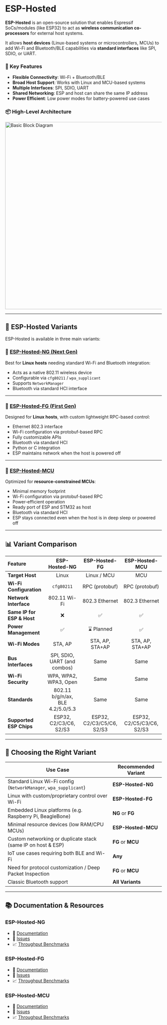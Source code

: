 # ESP-Hosted

**ESP-Hosted** is an open-source solution that enables Espressif SoCs/modules (like ESP32) to act as **wireless communication co-processors** for external host systems.

It allows **host devices** (Linux-based systems or microcontrollers, MCUs) to add Wi-Fi and Bluetooth/BLE capabilities via **standard interfaces** like SPI, SDIO, or UART.


### 🔑 Key Features

* **Flexible Connectivity**: Wi-Fi + Bluetooth/BLE
* **Broad Host Support**: Works with Linux and MCU-based systems
* **Multiple Interfaces**: SPI, SDIO, UART
* **Shared Networking**: ESP and host can share the same IP address
* **Power Efficient**: Low power modes for battery-powered use cases

### 📦 High-Level Architecture

<img src="basic_block_diagram.jpg" alt="Basic Block Diagram" width="600"/>

---

## 🧩 ESP-Hosted Variants

ESP-Hosted is available in three main variants:

### 🔹 [ESP-Hosted-NG (Next Gen)](esp_hosted_ng/README.md)

Best for **Linux hosts** needing standard Wi-Fi and Bluetooth integration:

* Acts as a native 802.11 wireless device
* Configurable via `cfg80211` / `wpa_supplicant`
* Supports `NetworkManager`
* Bluetooth via standard HCI interface

---

### 🔹 [ESP-Hosted-FG (First Gen)](esp_hosted_fg/README.md)

Designed for **Linux hosts**, with custom lightweight RPC-based control:

* Ethernet 802.3 interface
* Wi-Fi configuration via protobuf-based RPC
* Fully customizable APIs
* Bluetooth via standard HCI
* Python or C integration
* ESP maintains network when the host is powered off

---

### 🔹 [ESP-Hosted-MCU](https://github.com/espressif/esp-hosted-mcu)

Optimized for **resource-constrained MCUs**:

* Minimal memory footprint
* Wi-Fi configuration via protobuf-based RPC
* Power-efficient operation
* Ready port of ESP and STM32 as host
* Bluetooth via standard HCI
* ESP stays connected even when the host is in deep sleep or powered off


---

## 📊 Variant Comparison

| Feature                    |           ESP-Hosted-NG          |  ESP-Hosted-FG  |  ESP-Hosted-MCU  |
| :-------------------------------- | :------------------------------: | :-------------: | :--------------: |
| **Target Host**            |               Linux              |   Linux / MCU   |        MCU       |
| **Wi-Fi Configuration**    |            `cfg80211`            |  RPC (protobuf) | RPC (protobuf) |
| **Network Interface**      |           802.11 Wi-Fi           |  802.3 Ethernet |  802.3 Ethernet  |
| **Same IP for ESP & Host** |                 ❌                |        ✅        |         ✅        |
| **Power Management**       |                 ✅                |    :hourglass: Planned  |         ✅        |
| **Wi-Fi Modes**            |              STA, AP             | STA, AP, STA+AP |  STA, AP, STA+AP |
| **Bus Interfaces**         |   SPI, SDIO, UART (and combos)   |       Same      |       Same       |
| **Wi-Fi Security**         |       WPA, WPA2, WPA3, Open      |       Same      |       Same       |
| **Standards**              | 802.11 b/g/n/ax, BLE 4.2/5.0/5.3 |       Same      |       Same       |
| **Supported ESP Chips**    |     ESP32, C2/C3/C6, S2/S3    |   ESP32, C2/C3/C5/C6, S2/S3      |    ESP32, C2/C5/C3/C6, S2/S3   |

---

## 🤔 Choosing the Right Variant

| Use Case                                                         | Recommended Variant |
| ---------------------------------------------------------------- | ------------------- |
| Standard Linux Wi-Fi config (`NetworkManager`, `wpa_supplicant`) | **ESP-Hosted-NG**   |
| Linux with custom/proprietary control over Wi-Fi                 | **ESP-Hosted-FG**   |
| Embedded Linux platforms (e.g. Raspberry Pi, BeagleBone)         | **NG** or **FG**    |
| Minimal resource devices (low RAM/CPU MCUs)                      | **ESP-Hosted-MCU**  |
| Custom networking or duplicate stack (same IP on host & ESP)     | **FG** or **MCU**   |
| IoT use cases requiring both BLE and Wi-Fi                       | **Any**             |
| Need for protocol customization / Deep Packet Inspection         | **FG** or **MCU**   |
| Classic Bluetooth support                                        | **All Variants**    |

---

## 📚 Documentation & Resources

### ESP-Hosted-NG

* 📄 [Documentation](https://github.com/espressif/esp-hosted/blob/master/esp_hosted_ng/README.md)
* 🐞 [Issues](https://github.com/espressif/esp-hosted/issues)
* 📈 [Throughput Benchmarks](https://github.com/espressif/esp-hosted/blob/master/esp_hosted_ng/README.md#5-throughput-performance)

### ESP-Hosted-FG

* 📄 [Documentation](https://github.com/espressif/esp-hosted/blob/master/esp_hosted_fg/README.md)
* 🐞 [Issues](https://github.com/espressif/esp-hosted/issues)
* 📈 [Throughput Benchmarks](https://github.com/espressif/esp-hosted/blob/master/esp_hosted_fg/README.md#5-throughput-performance)

### ESP-Hosted-MCU

* 📄 [Documentation](https://github.com/espressif/esp-hosted-mcu/blob/main/README.md)
* 🐞 [Issues](https://github.com/espressif/esp-hosted-mcu/issues)
* 📈 [Throughput Benchmarks](https://github.com/espressif/esp-hosted-mcu/tree/main?tab=readme-ov-file#hosted-transports-table)
